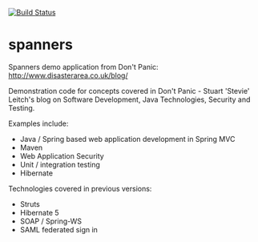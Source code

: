 [![Build Status](https://travis-ci.org/hotblac/spanners.svg?branch=master)](https://travis-ci.org/hotblac/spanners)

spanners
========

Spanners demo application from Don't Panic: http://www.disasterarea.co.uk/blog/

Demonstration code for concepts covered in Don't Panic - Stuart 'Stevie' Leitch's blog on Software Development, Java Technologies, Security and Testing.

Examples include:

- Java / Spring based web application development in Spring MVC
- Maven
- Web Application Security
- Unit / integration testing
- Hibernate

Technologies covered in previous versions:
- Struts
- Hibernate 5
- SOAP / Spring-WS
- SAML federated sign in
